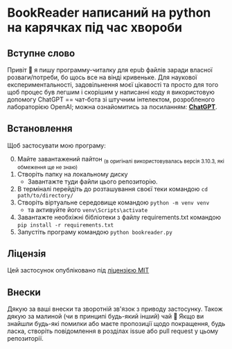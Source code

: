 # BookReader написаний на python на карячках під час хвороби




## Вступне слово

Привіт 👋 я пишу программу-читалку для epub файлів заради власної розваги/потреби, бо щось все на вінді кривеньке.
Для наукової експериментальності, задовільнення моєї цікавості та просто для того щоб процес був легшим і скорішим у написанні коду я використовую допомогу ChatGPT == чат-бота зі штучним інтелектом, розробленого лабораторією OpenAI; можна ознайомитись за посиланням: **[ChatGPT](https://openai.com/blog/chatgpt)**.


## Встановлення


Щоб застосувати мою програму:

0. Майте завантажений пайтон <sub>(в оригіналі використовувалась версія 3.10.3, які обмеження ще не знаю)</sub>
1. Створіть папку на локальному диску
	- Завантажте туди файли цього репозиторію.
2. В терміналі перейдіть до розташування своєї теки командою `cd path/to/directory/`
3. Створіть віртуальне середовище командою `python -m venv venv` 
	- та активуйте його `venv\Scripts\activate`
4. Завантажте необхіжні бібліотеки з файлу requirements.txt командою `pip install -r requirements.txt`
5. Запустіть програму командою `python bookreader.py`


## Ліцензія
Цей застосунок опубліковано під [ліцензією MIT](https://opensource.org/license/mit/)


## Внески
Дякую за ваші внески та зворотній зв'язок з приводу застосунку. Також дякую за малиной (чи в принципі будь-який інший) чай 🍵 Якщо ви знайшли будь-які помилки або маєте пропозиції щодо покращення, будь ласка, створіть повідомлення в розділах issue або pull request у цьому репозиторії.
